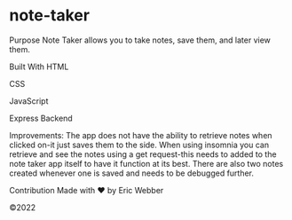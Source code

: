 # note-taker
Purpose
Note Taker allows you to take notes, save them, and later view them.


Built With
HTML

CSS

JavaScript

Express Backend

Improvements:
The app does not have the ability to retrieve notes when clicked on-it just saves them to the side. When using insomnia you can retrieve and see the notes using a get request-this needs to added to the note taker app itself to have it function at its best. There are also two notes created whenever one is saved and needs to be debugged further.

Contribution
Made with ❤️ by Eric Webber 

©️2022

